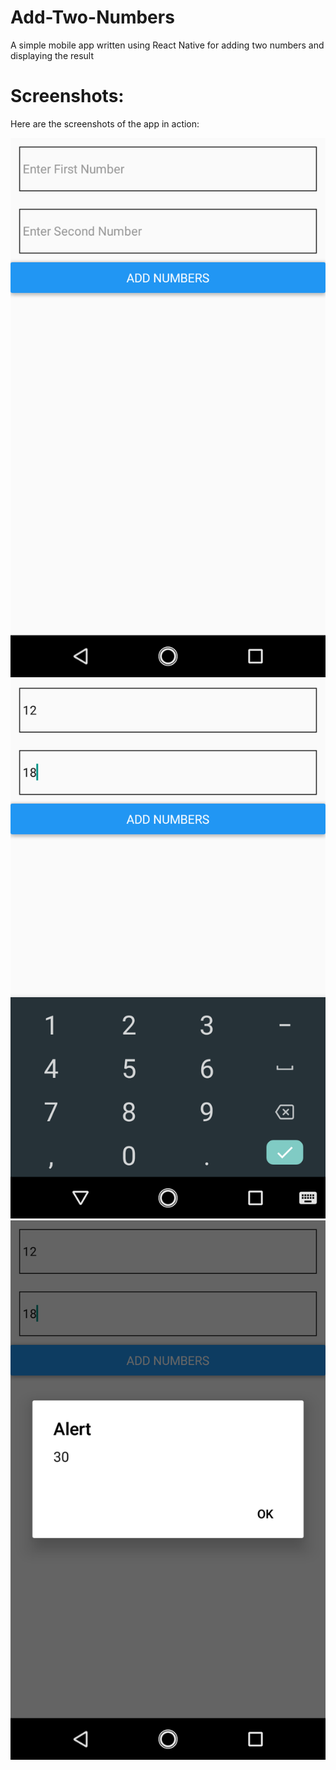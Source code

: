 # Add-Two-Numbers
A simple mobile app written using React Native for adding two numbers and displaying the result

# Screenshots:
Here are the screenshots of the app in action:

![Add-Two-Numbers](images/Screenshot-1.png)
![Add-Two-Numbers](images/Screenshot-2.png)
![Add-Two-Numbers](images/Screenshot-3.png)
